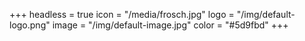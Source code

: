 +++
headless = true
icon = "/media/frosch.jpg"
logo = "/img/default-logo.png"
image = "/img/default-image.jpg"
color = "#5d9fbd"
+++
